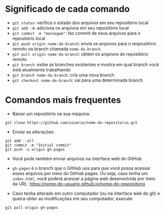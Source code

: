 # Significado de cada comando

- `git status`: verifica o estado dos arquivos em seu repositório local
- `git add -A`: adiciona os arquivos em seu repositório local
- `git commit -m "mensagem"`: faz commit de seus arquivos para o repositório local
- `git push origin nome-da-branch`: envia os arquivos para o respositório remoto na branch chamada `nome-da-branch`
- `git pull origin nome-da-branch`: obtém os arquivos do repositório remoto
- `git branch`: exibe as branches existentes e mostra em qual branch você está atualmente trabalhando
- `git branch nome-da-branch`: cria uma nova branch
- `git checkout nome-da-branch`: vai para uma determinada branch


# Comandos mais frequentes


- Baixar um repositório na sua máquina:

```
git clone https://github.com/usuario/nome-do-repositorio.git
```



- Enviar as alterações:

```
git add --all
git commit -m "Initial commit"
git push -u origin gh-pages
```

- Você pode também enviar arquivos na interface web do GitHub.
- `gh-pages` é o branch que o GitHub usa para que você possa acessar esses arquivos por meio do GitHub pages. Ou seja, caso tenha um `index.html`, você poderá acessar a página web desenvolvida por meio da URL: https://nome-do-usuario.github.io/nome-do-respositorio 


- Caso tenha alterado em outro computador (ou na interface web do git) e queira obter as modificações em seu computador, execute:

```
git pull origin gh-pages
```
